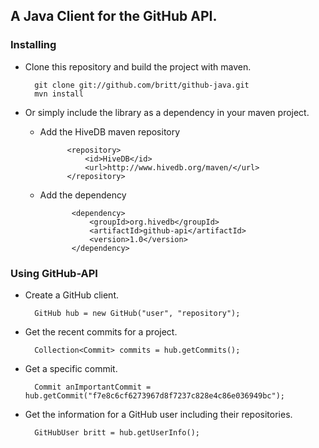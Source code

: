 ## A Java Client for the GitHub API.

### Installing
* Clone this repository and build the project with maven.

        git clone git://github.com/britt/github-java.git
        mvn install
  
* Or simply include the library as a dependency in your maven project.
  * Add the HiveDB maven repository

              <repository>
                  <id>HiveDB</id>
                  <url>http://www.hivedb.org/maven/</url>
              </repository>
  
  * Add the dependency
  
               <dependency>
                   <groupId>org.hivedb</groupId>
                   <artifactId>github-api</artifactId>
                   <version>1.0</version>
               </dependency>
  
### Using GitHub-API
* Create a GitHub client.

        GitHub hub = new GitHub("user", "repository");
  
* Get the recent commits for a project.

        Collection<Commit> commits = hub.getCommits();

* Get a specific commit.

        Commit anImportantCommit = hub.getCommit("f7e8c6cf6273967d8f7237c828e4c86e036949bc");
  
* Get the information for a GitHub user including their repositories.

        GitHubUser britt = hub.getUserInfo();

